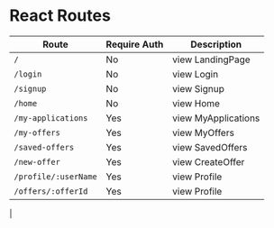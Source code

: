 # React Routes
| Route| Require Auth| Description|
| -| -| -
| `/`| No| view LandingPage
| `/login`| No| view Login
| `/signup`| No| view Signup
| `/home`| No| view Home
| `/my-applications`| Yes| view MyApplications
| `/my-offers`| Yes| view MyOffers
| `/saved-offers`| Yes| view SavedOffers
| `/new-offer`| Yes| view CreateOffer
| `/profile/:userName`| Yes| view Profile
| `/offers/:offerId`| Yes| view Profile
|